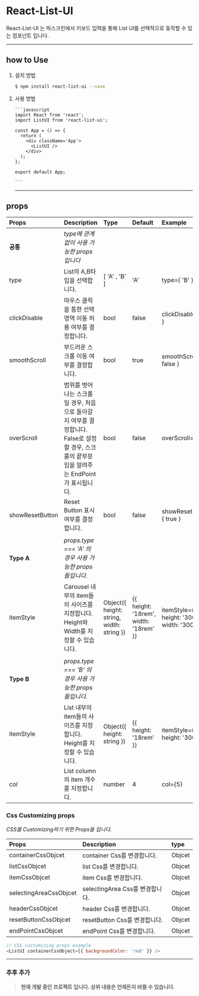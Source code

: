 # React-List-UI

React-List-UI 는 빅스크린에서 키보드 입력을 통해 List UI를 선택적으로 동작할 수 있는 컴포넌트 입니다.

<hr />

## how to Use

1.  설치 방법

    ```bash
    $ npm install react-list-ui --save
    ```

2.  사용 방법

        ```javascript
        import React from 'react';
        import ListUI from 'react-list-ui';

        const App = () => {
          return (
            <div className='App'>
              <ListUI />
            </div>
          );
        };

        export default App;

        ```

    <hr />

## props

| Props           | Description                                                                                                                                       | Type                                      | Default                               | Example                                         |
| :-------------- | :------------------------------------------------------------------------------------------------------------------------------------------------ | :---------------------------------------- | :------------------------------------ | :---------------------------------------------- |
| **공통**        | _type에 관계 없이 사용 가능한 props입니다_                                                                                                        |                                           |                                       |                                                 |
| type            | List의 A,B타입을 선택합니다.                                                                                                                      | [ 'A' , 'B' ]                             | 'A'                                   | type={ 'B' }                                    |
| clickDisable    | 마우스 클릭을 통한 선택 영역 이동 허용 여부를 결정합니다.                                                                                         | bool                                      | false                                 | clickDisable={ true }                           |
| smoothScroll    | 부드러운 스크롤 이동 여부를 결정합니다.                                                                                                           | bool                                      | true                                  | smoothScroll={ false }                          |
| overScroll      | 범위를 벗어나는 스크롤일 경우, 처음으로 돌아갈지 여부를 결정합니다. <br> False로 설정할 경우, 스크룰의 끝부분임을 알려주는 EndPoint가 표시됩니다. | bool                                      | false                                 | overScroll={ true }                             |
| showResetButton | Reset Button 표시 여부를 결정합니다.                                                                                                              | bool                                      | false                                 | showResetButton={ true }                        |
|                 |                                                                                                                                                   |                                           |                                       |
| **Type A**      | _props.type === 'A' 의 경우 사용 가능한 props들입니다._                                                                                           |                                           |
| itemStyle       | Carousel 내부의 item들의 사이즈를 지정합니다.<br> Height와 Width를 지정할 수 있습니다.                                                            | Object({ height: string, width: string }) | {{ height: '18rem', width: '18rem' }} | itemStyle={{ height: '300px', width: '300px' }} |
|                 |                                                                                                                                                   |                                           |                                       |
| **Type B**      | _props.type === 'B' 의 경우 사용 가능한 props들입니다._                                                                                           |
| itemStyle       | List 내부의 item들의 사이즈를 지정합니다.<br> Height를 지정할 수 있습니다.                                                                        | Object({ height: string })                | {{ height: '18rem' }}                 | itemStyle={{ height: '300px' }}                 |
| col             | List column의 item 개수를 지정합니다.                                                                                                             | number                                    | 4                                     | col={5}                                         |

### Css Customizing props

_CSS를 Customizing하기 위한 Props들 입니다._

| Props                  | Description                     | type   |
| :--------------------- | :------------------------------ | :----- |
| containerCssObjcet     | container Css를 변경합니다.     | Objcet |
| listCssObjcet          | list Css를 변경합니다.          | Objcet |
| itemCssObjcet          | item Css를 변경합니다.          | Objcet |
| selectingAreaCssObjcet | selectingArea Css를 변경합니다. | Objcet |
| headerCssObjcet        | header Css를 변경합니다.        | Objcet |
| resetButtonCssObjcet   | resetButton Css를 변경합니다.   | Objcet |
| endPointCssObjcet      | endPoint Css를 변경합니다.      | Objcet |

```javascript
// CSS customizing props example
<ListUI containerCssObject={{ backgroundColor: 'red' }} />
```

<hr />

### 추후 추가

> **현재 개발 중인 프로젝트 입니다. 상위 내용은 언제든지 바뀔 수 있습니다.**
